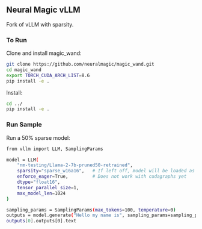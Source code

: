 ## Neural Magic vLLM

Fork of vLLM with sparsity.

### To Run

Clone and install magic_wand:

```bash
git clone https://github.com/neuralmagic/magic_wand.git
cd magic_wand
export TORCH_CUDA_ARCH_LIST=8.6
pip install -e .
```

Install:
```bash
cd ../
pip install -e .
```

### Run Sample

Run a 50% sparse model:

```bash
from vllm import LLM, SamplingParams

model = LLM(
    "nm-testing/Llama-2-7b-pruned50-retrained", 
    sparsity="sparse_w16a16",   # If left off, model will be loaded as dense
    enforce_eager=True,         # Does not work with cudagraphs yet
    dtype="float16",
    tensor_parallel_size=1,
    max_model_len=1024
)

sampling_params = SamplingParams(max_tokens=100, temperature=0)
outputs = model.generate("Hello my name is", sampling_params=sampling_params)
outputs[0].outputs[0].text
```